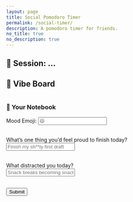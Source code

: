 ```yaml
---
layout: page
title: Social Pomodoro Timer
permalink: /social-timer/
description: A pomodoro timer for friends.  
no_title: true
no_description: true
---
```


<body>

  <style>
  #vibeBoard {
    display: flex;
    flex-wrap: wrap;
    gap: 1rem;
  }

  .vibe-card {
    border: 1px solid #ddd;
    padding: 1rem;
    border-radius: 10px;
    width: 250px;
    background: #f9f9f9;
    font-family: system-ui, sans-serif;
    box-shadow: 0 2px 5px rgba(0,0,0,0.05);
  }
</style>

 <h2 id="sessionHeader">🔗 Session: ...</h2>
  
  <div>
    <h2>💬 Vibe Board</h2>
    <div id="vibeBoard"></div>
  </div>

  <div id="submitPanel">
  <h3>📝 Your Notebook </h3>
  <label>Mood Emoji:
    <input type="text" id="moodEmojiInput" placeholder="😄" maxlength="2" />
  </label><br><br>

  <label>What’s one thing you’d feel proud to finish today?<br>
    <input type="text" id="reflection1Input" placeholder="Finish my sh**ty first draft" />
  </label><br><br>

  <label>What distracted you today?<br>
    <input type="text" id="reflection2Input" placeholder="Snack breaks becoming snack meals" />
  </label><br><br>

  <button onclick="submitVibe()">Submit</button>
</div>

<!-- Firebase v8 SDKs -->
<script src="https://www.gstatic.com/firebasejs/8.10.0/firebase-app.js"></script>
<script src="https://www.gstatic.com/firebasejs/8.10.0/firebase-firestore.js"></script>

<script>
  const firebaseConfig = {
    apiKey: "AIzaSyAW3sw__h-YyGOBowZULt2iZ59CP8KkU34",
    authDomain: "social-timer-a2315.firebaseapp.com",
    projectId: "social-timer-a2315",
    storageBucket: "social-timer-a2315.firebasestorage.app",
    messagingSenderId: "68840014890",
    appId: "1:68840014890:web:ac1b634ab00b41622eef53"
  };

  firebase.initializeApp(firebaseConfig);
  const db = firebase.firestore();

 const sessionName = new URLSearchParams(window.location.search).get("session") || "testSession1";
document.getElementById("sessionHeader").textContent = `🔗 Session: ${sessionName}`;


  
   // Get or generate user ID
  let userId = localStorage.getItem("vibeUserId");
  if (!userId) {
    userId = "user" + Math.floor(Math.random() * 100000);
    localStorage.setItem("vibeUserId", userId);
  }
  
  db.collection("sessions")
    .doc(sessionName)
    .collection("participants")
    .onSnapshot((snapshot) => {
      let container = document.getElementById("vibeBoard");
      container.innerHTML = ""; // clear old content
      snapshot.forEach((doc) => {
        const data = doc.data();
        const div = document.createElement("div");
        div.className = "vibe-card";
        div.innerHTML = `
          <p style="font-size: 2rem; margin: 0;">${data.moodEmoji || "🙂"}</p>
          <p><strong>🎯 Goal:</strong> ${data.reflection1 || "-"}</p>
          <p><strong>💭 Distraction:</strong> ${data.reflection2 || "-"}</p>
        `;
        container.appendChild(div);
      });
    });

  
  function submitVibe() {
    const mood = document.getElementById("moodEmojiInput").value || "🙂";
    const r1 = document.getElementById("reflection1Input").value;
    const r2 = document.getElementById("reflection2Input").value;



    db.collection("sessions").doc(sessionName)
      .collection("participants").doc(userId)
      .set({
        moodEmoji: mood,
        reflection1: r1,
        reflection2: r2,
        timestamp: firebase.firestore.FieldValue.serverTimestamp()
      })
      .then(() => {
        console.log("✅ Vibe submitted");
      })
      .catch((error) => {
        console.error("❌ Submit error:", error);
      });
  }
</script>

</body>
